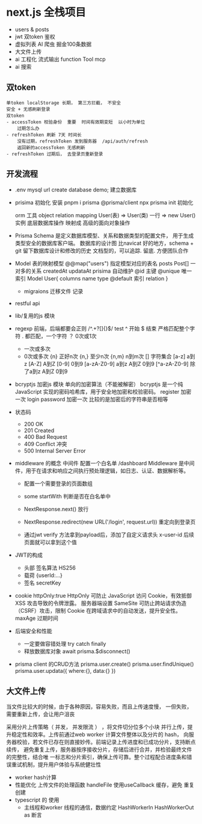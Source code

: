 # next.js  全栈项目

- users & posts
- jwt 双token 鉴权
- 虚拟列表
    AI 爬虫 掘金100条数据
- 大文件上传
- ai 工程化
    流式输出
    function Tool
    mcp
- ai 搜索

## 双token
    单token localStorage 长期， 第三方拦截， 不安全
    安全 + 无感刷新登录
    双token
    - accessToken 校验身份  重要  时间有效期变短  以小时为单位
        过期怎么办
    - refreshToken 刷新 7天 时间长
        没有过期，refreshToken 发到服务器  /api/auth/refresh 
        返回新的accessToken 无感刷新
    - refreshToken 过期后， 去登录页重新登录
## 开发流程
- .env
    mysql url
    create database demo; 建立数据库
- prisima 初始化 
    安装 pnpm i prisma @prisma/client
    npx prisma init 初始化

    orm 工具
    object relation mapping
    User(表) => User(类)
    一行     =>       new User() 实例
    底层数据库操作  映射成 高级的面向对象操作

- Prisma Schema 是定义数据库模型、关系和数据类型的配置文件，
用于生成类型安全的数据库客户端。
    数据库的设计图
    比navicat  好的地方，schema + git  留下数据库设计和修改的历史
    文档型的，可以追踪. 留底. 方便团队合作

- Model 表的映射模型
    @@map("users")  指定模型对应的表名
    posts        Post[]  一对多的关系
    createdAt  updataAt   prisima 自动维护
    @id  主键  @unique 唯一索引
    Model User{
        columns name type  @default
        索引
        relation
    }

    - migraions 迁移文件
        记录 

- restful api
- lib/复用的js 模块
- regexp
    前端，后端都要会正则
    /^.+?[]{}$/ test 
    ^ 开始 $ 结束  严格匹配整个字符
    .  都匹配，一个字符
    ？ 0次或1次
    + 一次或多次
    * 0次或多次
    {n}  正好n次
    {n,} 至少n次
    {n,m}  n到m次
    []  字符集合
    [a-z]  a到z
    [A-Z]  A到Z
    [0-9]  0到9
    [a-zA-Z0-9]  a到z A到Z 0到9
    [^a-zA-Z0-9]  除了a到z A到Z 0到9

- bcryptjs  加密js 模块  单向的加密算法（不能被解密）
bcryptjs 是一个纯 JavaScript 实现的密码哈希库，用于安全地加密和校验密码。
    register 加密一次
    login   password 加密一次
    比较的是加密后的字符串是否相等
- 状态码
    - 200 OK
    - 201 Created
    - 400 Bad Request
    - 409 Conflict  冲突
    - 500 Internal Server Error

- middleware 的概念
    中间件  配置一个白名单
    /dashboard
    Middleware 是中间件，用于在请求和响应之间执行预处理逻辑，如日志、认证、数据解析等。
    - 配置一个需要登录的页面数组
    - some startWith  判断是否在白名单中
    - NextResponse.next()  放行
    - NextResponse.redirect(new URL('/login', request.url))  重定向到登录页

    - 通过jwt verify 方法拿到payload后，添加了自定义请求头
        x-user-id
        后续页面就可以拿到这个值

- JWT的构成
    - 头部
        签名算法 HS256
    - 载荷
        {userId:...}
    - 签名
        secretKey

- cookie
    httpOnly:true
    HttpOnly 可防止 JavaScript 访问 Cookie，有效抵御 XSS 攻击导致的令牌泄露。
    服务器端设置
    SameSite 可防止跨站请求伪造（CSRF）攻击，限制 Cookie 在跨域请求中的自动发送，提升安全性。
    maxAge  过期时间
- 后端安全和性能
    - 一定要做容错处理
        try catch finally
    - 释放数据库对象
        await prisma.$disconnect()
    
- prisma client 的CRUD方法
    prisma.user.create()
    prisma.user.findUnique()
    prisma.user.updata({
        where:{},
        data:{}
    })

## 大文件上传
当文件比较大的时候，由于各种原因，容易失败，而且上传速度慢，
一但失败，需要重新上传，会让用户沮丧

采用分片上传策略（ 并发， 并发限流 ） ，将文件切分位多个小块
并行上传，提升稳定性和效率。上传前通过web worker 计算文件整体以及分片的 hash，
向服务器校验，若文件已存在则直接妙传。前端记录上传进度和已成功分片，支持断点续传，
避免重复上传，服务器按序接收分片，存储后进行合并，并检验最终文件的完整性，结合唯
一标志和分片索引，确保上传可靠。整个过程配合进度条和错误重试机制，提升用户体验与系统健壮性

- worker hash计算
- 性能优化
    上传文件的处理函数 handleFile 使用useCallback 缓存，避免
    重复创建
- typescript 的 使用
    - 主线程和worker 线程的通信，数据约定
    HashWorkerIn
    HashWorkerOut
    as 断言